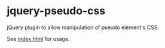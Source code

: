 jquery-pseudo-css
=================

jQuery plugin to allow manipulation of pseudo element's CSS.

See [index.html](http://htmlpreview.github.com/?https://raw.github.com/markwatkinson/jquery-pseudo-css/master/index.html) for usage.
